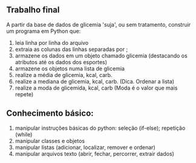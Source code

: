 ## Trabalho final
A partir da base de dados de glicemia 'suja', ou sem tratamento, construir um programa em Python que:

1) leia linha por linha do arquivo
2) extraia as colunas das linhas separadas por ;
3) armazene os dados em um objeto chamado glicemia (destacando os atributos até os dados dos esportes)
4) armazene os objetos numa lista de glicemia
5) realize a média de glicemia, kcal, carb.
6) realize a mediana de glicemia, kcal, carb. (Dica. Ordenar a lista)
7) realize a moda de glicemida, kcal, carb (Moda é o valor que mais repete)

## Conhecimento básico:

1) manipular instruções básicas do python: seleção (if-else); repetição (while)
2) manipular classes e objetos
3) manipular listas (adicionar, localizar, remover e ordenar)
4) manipular arquivos texto (abrir, fechar, percorrer, extrair dados)